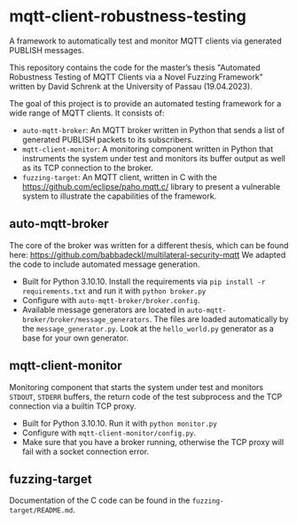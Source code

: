# mqtt-client-robustness-testing

A framework to automatically test and monitor MQTT clients via generated PUBLISH messages.

This repository contains the code for the master’s thesis "Automated Robustness Testing of MQTT Clients via a Novel Fuzzing Framework" written by David Schrenk at the University of Passau (19.04.2023).

The goal of this project is to provide an automated testing framework for a wide range of MQTT clients.
It consists of: 
- `auto-mqtt-broker`: An MQTT broker written in Python that sends a list of generated PUBLISH packets to its subscribers.
- `mqtt-client-monitor`: A monitoring component written in Python that instruments the system under test and monitors its buffer output as well as its TCP connection to the broker.
- `fuzzing-target`: An MQTT client, written in C with the https://github.com/eclipse/paho.mqtt.c/ library to present a vulnerable system to illustrate the capabilities of the framework.

## auto-mqtt-broker
The core of the broker was written for a different thesis, which can be found here: https://github.com/babbadeckl/multilateral-security-mqtt
We adapted the code to include automated message generation.

- Built for Python 3.10.10. Install the requirements via `pip install -r requirements.txt` and run it with `python broker.py`
- Configure with `auto-mqtt-broker/broker.config`.
- Available message generators are located in `auto-mqtt-broker/broker/message_generators`. The files are loaded automatically by the `message_generator.py`. Look at the `hello_world.py` generator as a base for your own generator.

## mqtt-client-monitor
Monitoring component that starts the system under test and monitors `STDOUT`, `STDERR` buffers, the return code of the test subprocess and the TCP connection via a builtin TCP proxy.

- Built for Python 3.10.10. Run it with `python monitor.py`
- Configure with `mqtt-client-monitor/config.py`.
- Make sure that you have a broker running, otherwise the TCP proxy will fail with a socket connection error.

## fuzzing-target
Documentation of the C code can be found in the `fuzzing-target/README.md`.


